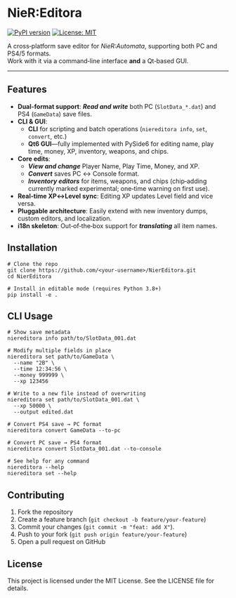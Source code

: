 # NieR:Editora
[![PyPI version](https://img.shields.io/pypi/v/NierEditora.svg)](https://pypi.org/project/NierEditora)
[![License: MIT](https://img.shields.io/badge/License-MIT-blue.svg)](LICENSE)

A cross‑platform save editor for _NieR:Automata_, supporting both PC and PS4/5 formats.  
Work with it via a command‑line interface **and** a Qt‑based GUI.

---

## Features

- **Dual-format support**: **_Read and write_** both PC (`SlotData_*.dat`) and PS4 (`GameData`) save files.
- **CLI & GUI**:  
  - **CLI** for scripting and batch operations (`niereditora info`, `set`, `convert`, etc.)  
  - **Qt6 GUI**—fully implemented with PySide6 for editing name, play time, money, XP, inventory, weapons, and chips.
- **Core edits**:  
  - **_View and change_** Player Name, Play Time, Money, and XP.  
  - **_Convert_** saves PC ↔ Console format.  
  - **_Inventory editors_** for items, weapons, and chips (chip‑adding currently marked experimental; one‑time warning on first use).
- **Real‑time XP↔Level sync**: Editing XP updates Level field and vice versa.
- **Pluggable architecture**: Easily extend with new inventory dumps, custom editors, and localization.
- **i18n skeleton**: Out‑of‑the‑box support for **_translating_** all item names.

## Installation
```shell
# Clone the repo
git clone https://github.com/<your‑username>/NierEditora.git
cd NierEditora

# Install in editable mode (requires Python 3.8+)
pip install -e .
```

## CLI Usage
```shell
# Show save metadata
niereditora info path/to/SlotData_001.dat

# Modify multiple fields in place
niereditora set path/to/GameData \
  --name "2B" \
  --time 12:34:56 \
  --money 999999 \
  --xp 123456

# Write to a new file instead of overwriting
niereditora set path/to/SlotData_001.dat \
  --xp 50000 \
  --output edited.dat

# Convert PS4 save → PC format
niereditora convert GameData --to-pc

# Convert PC save → PS4 format
niereditora convert SlotData_001.dat --to-console

# See help for any command
niereditora --help
niereditora set --help
```

## Contributing
1. Fork the repository
2. Create a feature branch (`git checkout -b feature/your-feature`)
3. Commit your changes (`git commit -m "feat: add X"`).
4. Push to your fork (`git push origin feature/your-feature`)
5. Open a pull request on GitHub

## License
This project is licensed under the MIT License. See the LICENSE file for details.
